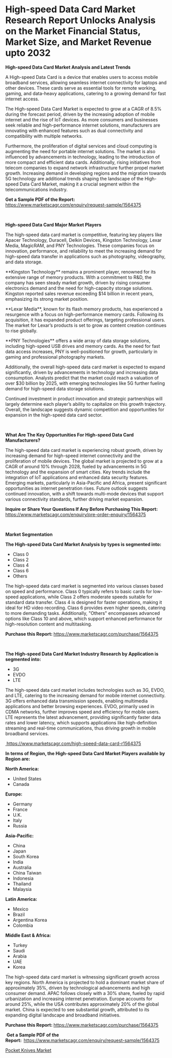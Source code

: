 <p><h1>High-speed Data Card Market Research Report Unlocks Analysis on the Market Financial Status, Market Size, and Market Revenue upto 2032</h1></p><p><strong>High-speed Data Card Market Analysis and Latest Trends</strong></p>
<p><p>A High-speed Data Card is a device that enables users to access mobile broadband services, allowing seamless internet connectivity for laptops and other devices. These cards serve as essential tools for remote working, gaming, and data-heavy applications, catering to a growing demand for fast internet access.</p><p>The High-speed Data Card Market is expected to grow at a CAGR of 8.5% during the forecast period, driven by the increasing adoption of mobile internet and the rise of IoT devices. As more consumers and businesses seek reliable and high-performance internet solutions, manufacturers are innovating with enhanced features such as dual connectivity and compatibility with multiple networks. </p><p>Furthermore, the proliferation of digital services and cloud computing is augmenting the need for portable internet solutions. The market is also influenced by advancements in technology, leading to the introduction of more compact and efficient data cards. Additionally, rising initiatives from telecom companies to expand network infrastructure further propel market growth. Increasing demand in developing regions and the migration towards 5G technology are additional trends shaping the landscape of the High-speed Data Card Market, making it a crucial segment within the telecommunications industry.</p></p>
<p><strong>Get a Sample PDF of the Report:&nbsp;</strong> <a href="https://www.marketscagr.com/enquiry/request-sample/1564375?utm_campaign=2038&utm_medium=2&utm_source=Github&utm_content=ia&utm_term=09022025&utm_id=high-speed-data-card">https://www.marketscagr.com/enquiry/request-sample/1564375</a></p>
<p>&nbsp;</p>
<p><strong>High-speed Data Card Major Market Players</strong></p>
<p><p>The high-speed data card market is competitive, featuring key players like Apacer Technology, Duracell, Delkin Devices, Kingston Technology, Lexar Media, MagicRAM, and PNY Technologies. These companies focus on innovation, performance, and reliability to meet the increasing demand for high-speed data transfer in applications such as photography, videography, and data storage.</p><p>**Kingston Technology** remains a prominent player, renowned for its extensive range of memory products. With a commitment to R&D, the company has seen steady market growth, driven by rising consumer electronics demand and the need for high-capacity storage solutions. Kingston reported sales revenue exceeding $14 billion in recent years, emphasizing its strong market position.</p><p>**Lexar Media**, known for its flash memory products, has experienced a resurgence with a focus on high-performance memory cards. Following its acquisition, it has expanded product offerings, targeting professional users. The market for Lexar’s products is set to grow as content creation continues to rise globally.</p><p>**PNY Technologies** offers a wide array of data storage solutions, including high-speed USB drives and memory cards. As the need for fast data access increases, PNY is well-positioned for growth, particularly in gaming and professional photography markets. </p><p>Additionally, the overall high-speed data card market is expected to expand significantly, driven by advancements in technology and increasing data consumption. Analysts predict that the market could reach a valuation of over $30 billion by 2025, with emerging technologies like 5G further fueling demand for high-speed data storage solutions.</p><p>Continued investment in product innovation and strategic partnerships will largely determine each player’s ability to capitalize on this growth trajectory. Overall, the landscape suggests dynamic competition and opportunities for expansion in the high-speed data card sector.</p></p>
<p>&nbsp;</p>
<p><strong>What Are The Key Opportunities For High-speed Data Card Manufacturers?</strong></p>
<p><p>The high-speed data card market is experiencing robust growth, driven by increasing demand for high-speed internet connectivity and the proliferation of mobile devices. The global market is projected to grow at a CAGR of around 10% through 2028, fueled by advancements in 5G technology and the expansion of smart cities. Key trends include the integration of IoT applications and enhanced data security features. Emerging markets, particularly in Asia-Pacific and Africa, present significant opportunities as internet penetration rises. Future outlook suggests continued innovation, with a shift towards multi-mode devices that support various connectivity standards, further driving market expansion.</p></p>
<p><strong>Inquire or Share Your Questions If Any Before Purchasing This Report:</strong> <a href="https://www.marketscagr.com/enquiry/pre-order-enquiry/1564375?utm_campaign=2038&utm_medium=2&utm_source=Github&utm_content=ia&utm_term=09022025&utm_id=high-speed-data-card">https://www.marketscagr.com/enquiry/pre-order-enquiry/1564375</a></p>
<p>&nbsp;</p>
<p><strong>Market Segmentation</strong></p>
<p><strong>The High-speed Data Card Market Analysis by types is segmented into:</strong></p>
<p><ul><li>Class 0</li><li>Class 2</li><li>Class 4</li><li>Class 6</li><li>Others</li></ul></p>
<p><p>The high-speed data card market is segmented into various classes based on speed and performance. Class 0 typically refers to basic cards for low-speed applications, while Class 2 offers moderate speeds suitable for standard data transfer. Class 4 is designed for faster operations, making it ideal for HD video recording. Class 6 provides even higher speeds, catering to more demanding tasks. Additionally, "Others" encompasses advanced options like Class 10 and above, which support enhanced performance for high-resolution content and multitasking.</p></p>
<p><strong>Purchase this Report:&nbsp;</strong><a href="https://www.marketscagr.com/purchase/1564375?utm_campaign=2038&utm_medium=2&utm_source=Github&utm_content=ia&utm_term=09022025&utm_id=high-speed-data-card">https://www.marketscagr.com/purchase/1564375</a></p>
<p>&nbsp;</p>
<p><strong>The High-speed Data Card Market Industry Research by Application is segmented into:</strong></p>
<p><ul><li>3G</li><li>EVDO</li><li>LTE</li></ul></p>
<p><p>The high-speed data card market includes technologies such as 3G, EVDO, and LTE, catering to the increasing demand for mobile internet connectivity. 3G offers enhanced data transmission speeds, enabling multimedia applications and better browsing experiences. EVDO, primarily used in CDMA networks, further improves speed and efficiency for mobile users. LTE represents the latest advancement, providing significantly faster data rates and lower latency, which supports applications like high-definition streaming and real-time communications, thus driving growth in mobile broadband services.</p></p>
<p><a href="https://www.marketscagr.com/high-speed-data-card-r1564375?utm_campaign=2038&utm_medium=2&utm_source=Github&utm_content=ia&utm_term=09022025&utm_id=high-speed-data-card">&nbsp;https://www.marketscagr.com/high-speed-data-card-r1564375</a></p>
<p><strong>In terms of Region, the High-speed Data Card Market Players available by Region are:</strong></p>
<p>
    <p> <strong> North America: </strong>
        <ul>
            <li>United States</li>
            <li>Canada</li>
        </ul>
        </p> 
    <p> <strong> Europe: </strong>
        <ul>
            <li>Germany</li>
            <li>France</li>
            <li>U.K.</li>
            <li>Italy</li>
            <li>Russia</li>
        </ul>
        </p> 
    <p> <strong> Asia-Pacific: </strong>
        <ul>
            <li>China</li>
            <li>Japan</li>
            <li>South Korea</li>
            <li>India</li>
            <li>Australia</li>
            <li>China Taiwan</li>
            <li>Indonesia</li>
            <li>Thailand</li>
            <li>Malaysia</li>
        </ul>
        </p> 
    <p> <strong> Latin America: </strong>
        <ul>
            <li>Mexico</li>
            <li>Brazil</li>
            <li>Argentina Korea</li>
            <li>Colombia</li>
        </ul>
        </p> 
    <p> <strong> Middle East & Africa: </strong>
        <ul>
            <li>Turkey</li>
            <li>Saudi</li>
            <li>Arabia</li>
            <li>UAE</li>
            <li>Korea</li>
        </ul>
    </p>
    </p>
<p><p>The high-speed data card market is witnessing significant growth across key regions. North America is projected to hold a dominant market share of approximately 35%, driven by technological advancements and high consumer demand. APAC follows closely with a 30% share, fueled by rapid urbanization and increasing internet penetration. Europe accounts for around 25%, while the USA contributes approximately 20% of the global market. China is expected to see substantial growth, attributed to its expanding digital landscape and broadband initiatives.</p></p>
<p><strong>Purchase this Report: </strong><a href="https://www.marketscagr.com/purchase/1564375?utm_campaign=2038&utm_medium=2&utm_source=Github&utm_content=ia&utm_term=09022025&utm_id=high-speed-data-card">https://www.marketscagr.com/purchase/1564375</a></p>
<p>&nbsp;<strong>Get a Sample PDF of the Report:&nbsp;&nbsp;</strong><a href="https://www.marketscagr.com/enquiry/request-sample/1564375?utm_campaign=2038&utm_medium=2&utm_source=Github&utm_content=ia&utm_term=09022025&utm_id=high-speed-data-card">https://www.marketscagr.com/enquiry/request-sample/1564375</a></p>
<p><strong></strong></p>
<p><p><a href="https://github.com/elizabethdagraca/Market-Research-Report-List-5/blob/main/pocket-knives-market.md?utm_campaign=2038&utm_medium=2&utm_source=Github&utm_content=ia&utm_term=09022025&utm_id=high-speed-data-card">Pocket Knives Market</a></p></p>
